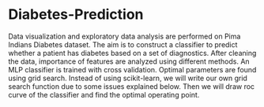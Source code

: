 # Diabetes-Prediction
  Data visualization and exploratory data analysis are performed on Pima Indians Diabetes dataset. The aim is to construct a classifier to predict whether a patient has diabetes based on a set of diagnostics.  After cleaning the data, importance of features are analyzed using different methods. An MLP classifier is trained with cross validation. Optimal parameters are found using grid search. Instead of using scikit-learn, we will write our own grid search function due to some issues explained below. Then we will draw roc curve of the classifier and find the optimal operating point.
